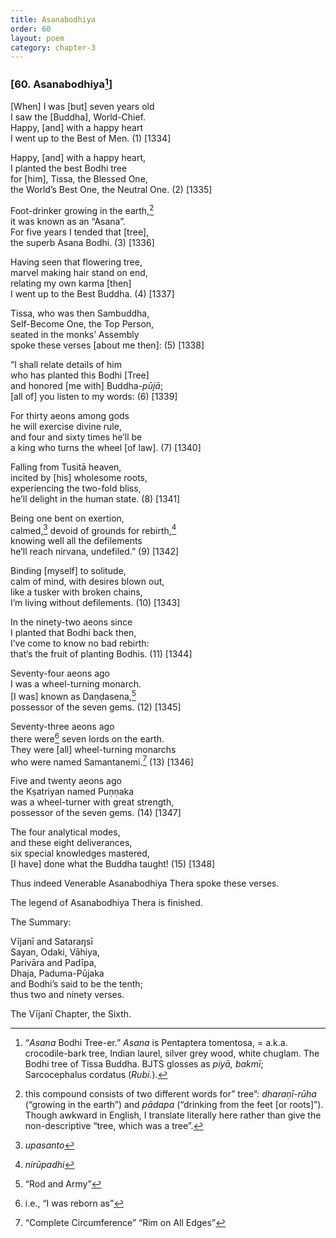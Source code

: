 ```yaml
---
title: Asanabodhiya
order: 60
layout: poem
category: chapter-3
---
```


### \[60. Asanabodhiya[^1]\]

\[When\] I was \[but\] seven years old  
I saw the \[Buddha\], World-Chief.  
Happy, \[and\] with a happy heart  
I went up to the Best of Men. (1) \[1334\]

Happy, \[and\] with a happy heart,  
I planted the best Bodhi tree  
for \[him\], Tissa, the Blessed One,  
the World’s Best One, the Neutral One. (2) \[1335\]

Foot-drinker growing in the earth,[^2]  
it was known as an “Asana”.  
For five years I tended that \[tree\],  
the superb Asana Bodhi. (3) \[1336\]

Having seen that flowering tree,  
marvel making hair stand on end,  
relating my own karma \[then\]  
I went up to the Best Buddha. (4) \[1337\]

Tissa, who was then Sambuddha,  
Self-Become One, the Top Person,  
seated in the monks’ Assembly  
spoke these verses \[about me then\]: (5) \[1338\]

“I shall relate details of him  
who has planted this Bodhi \[Tree\]  
and honored \[me with\] Buddha-*pūjā*;  
\[all of\] you listen to my words: (6) \[1339\]

For thirty aeons among gods  
he will exercise divine rule,  
and four and sixty times he’ll be  
a king who turns the wheel \[of law\]. (7) \[1340\]

Falling from Tusitā heaven,  
incited by \[his\] wholesome roots,  
experiencing the two-fold bliss,  
he’ll delight in the human state. (8) \[1341\]

Being one bent on exertion,  
calmed,[^3] devoid of grounds for rebirth,[^4]  
knowing well all the defilements  
he’ll reach nirvana, undefiled.” (9) \[1342\]

Binding \[myself\] to solitude,  
calm of mind, with desires blown out,  
like a tusker with broken chains,  
I’m living without defilements. (10) \[1343\]

In the ninety-two aeons since  
I planted that Bodhi back then,  
I’ve come to know no bad rebirth:  
that’s the fruit of planting Bodhis. (11) \[1344\]

Seventy-four aeons ago  
I was a wheel-turning monarch.  
\[I was\] known as Daṇḍasena,[^5]  
possessor of the seven gems. (12) \[1345\]

Seventy-three aeons ago  
there were[^6] seven lords on the earth.  
They were \[all\] wheel-turning monarchs  
who were named Samantanemi.[^7] (13) \[1346\]

Five and twenty aeons ago  
the Kṣatriyan named Puṇṇaka  
was a wheel-turner with great strength,  
possessor of the seven gems. (14) \[1347\]

The four analytical modes,  
and these eight deliverances,  
six special knowledges mastered,  
\[I have\] done what the Buddha taught! (15) \[1348\]

Thus indeed Venerable Asanabodhiya Thera spoke these verses.

The legend of Asanabodhiya Thera is finished.

The Summary:

Vījanī and Sataraŋsī  
Sayan, Odaki, Vāhiya,  
Parivāra and Padīpa,  
Dhaja, Paduma-Pūjaka  
and Bodhi’s said to be the tenth;  
thus two and ninety verses.

The Vījanī Chapter, the Sixth.

[^1]: “*Asana* Bodhi Tree-er.” *Asana* is Pentaptera tomentosa, = a.k.a. crocodile-bark tree, Indian laurel, silver grey wood, white chuglam. The Bodhi tree of Tissa Buddha. BJTS glosses as *piyā, bakmī*; Sarcocephalus cordatus (*Rubi.*).

[^2]: this compound consists of two different words for” tree”: *dharaṇī-rūha* (“growing in the earth”) and *pādapa* (“drinking from the feet \[or roots\]”). Though awkward in English, I translate literally here rather than give the non-descriptive “tree, which was a tree”.

[^3]: *upasanto*

[^4]: *nirūpadhi*

[^5]: “Rod and Army”

[^6]: i.e., “I was reborn as”

[^7]: “Complete Circumference” “Rim on All Edges”
